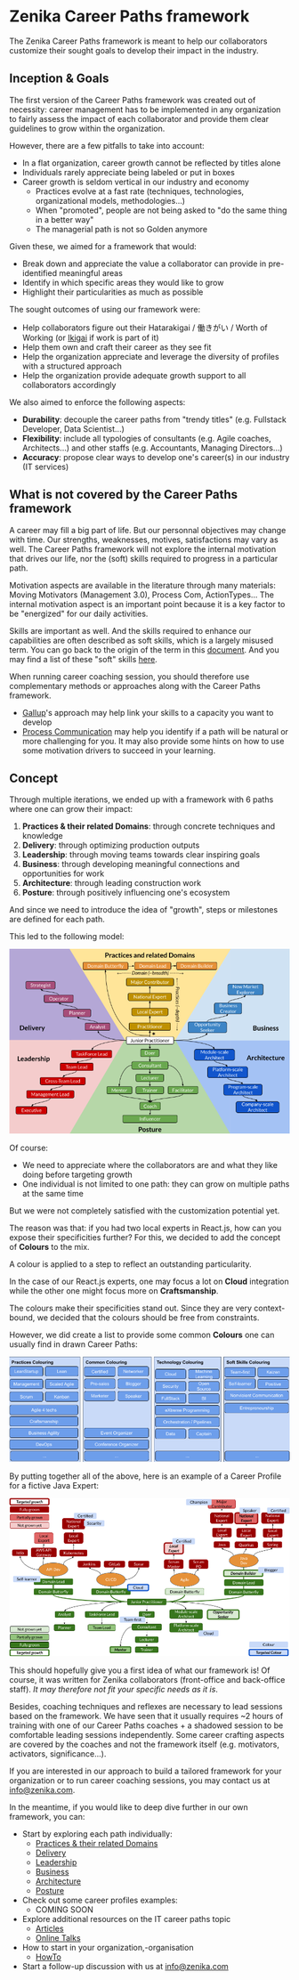 # Zenika Career Paths framework

The Zenika Career Paths framework is meant to help our collaborators customize their sought goals to develop their impact in the industry.

## Inception & Goals

The first version of the Career Paths framework was created out of necessity: career management has to be implemented in any organization to fairly assess the impact of each collaborator and provide them clear guidelines to grow within the organization.

However, there are a few pitfalls to take into account:
- In a flat organization, career growth cannot be reflected by titles alone
- Individuals rarely appreciate being labeled or put in boxes
- Career growth is seldom vertical in our industry and economy
  - Practices evolve at a fast rate (techniques, technologies, organizational models, methodologies...)
  - When "promoted", people are not being asked to "do the same thing in a better way"
  - The managerial path is not so Golden anymore

Given these, we aimed for a framework that would:
- Break down and appreciate the value a collaborator can provide in pre-identified meaningful areas
- Identify in which specific areas they would like to grow
- Highlight their particularities as much as possible

The sought outcomes of using our framework were:
- Help collaborators figure out their Hatarakigai / 働きがい / Worth of Working (or [Ikigai](https://en.wikipedia.org/wiki/Ikigai) if work is part of it)
- Help them own and craft their career as they see fit
- Help the organization appreciate and leverage the diversity of profiles with a structured approach
- Help the organization provide adequate growth support to all collaborators accordingly


We also aimed to enforce the following aspects:
- __Durability__: decouple the career paths from "trendy titles" (e.g. Fullstack Developer, Data Scientist...)
- __Flexibility__: include all typologies of consultants (e.g. Agile coaches, Architects...) and other staffs (e.g. Accountants, Managing Directors...)
- __Accuracy__: propose clear ways to develop one's career(s) in our industry (IT services)



## What is not covered by the Career Paths framework

A career may fill a big part of life. But our personnal objectives may change with time. Our strengths, weaknesses, motives, satisfactions may vary as well.
The Career Paths framework will not explore the internal motivation that drives our life, nor the (soft) skills required to progress in a particular path.

Motivation aspects are available in the literature through many materials: Moving Motivators (Management 3.0), Process Com, ActionTypes...
The internal motivation aspect is an important point because it is a key factor to be "energized" for our daily activities.

Skills are important as well.
And the skills required to enhance our capabilities are often described as soft skills, which is a largely misused term.
You can go back to the origin of the term in this [document](https://code.joejag.com/2018/the-origin-of-soft-skills.html#:~:text=It%20turns%20out%20%27soft%20skills,how%20the%20group%20was%20led).
And you may find a list of these "soft" skills [here](https://www.thebalancecareers.com/what-are-soft-skills-2060852).

When running career coaching session, you should therefore use complementary methods or approaches along with the Career Paths framework.
- [Gallup](https://www.gallup.com)'s approach may help link your skills to a capacity you want to develop
- [Process Communication](https://processcommodel.com/) may help you identify if a path will be natural or more challenging for you. It may also provide some hints on how to use some motivation drivers to succeed in your learning.



## Concept

Through multiple iterations, we ended up with a framework with 6 paths where one can grow their impact:
1. __Practices & their related Domains__: through concrete techniques and knowledge
2. __Delivery__: through optimizing production outputs
3. __Leadership__: through moving teams towards clear inspiring goals
4. __Business__: through developing meaningful connections and opportunities for work
5. __Architecture__: through leading construction work
6. __Posture__: through positively influencing one's ecosystem

And since we need to introduce the idea of "growth", steps or milestones are defined for each path.

This led to the following model:

![Career Paths Framework Overview](/images/overview.png)

Of course:
- We need to appreciate where the collaborators are and what they like doing before targeting growth
- One individual is not limited to one path: they can grow on multiple paths at the same time

But we were not completely satisfied with the customization potential yet.

The reason was that: if you had two local experts in React.js, how can you expose their specificities further? For this, we decided to add the concept of __Colours__ to the mix.

A colour is applied to a step to reflect an outstanding particularity.

In the case of our React.js experts, one may focus a lot on __Cloud__ integration while the other one might focus more on __Craftsmanship__.

The colours make their specificities stand out. Since they are very context-bound, we decided that the colours should be free from constraints.

However, we did create a list to provide some common __Colours__ one can usually find in drawn Career Paths:

![Career Paths Colours examples](/images/colours.png)

By putting together all of the above, here is an example of a Career Profile for a fictive Java Expert:

![Fictive Java Expert career profile](/images/fictive-java-developer.png)

This should hopefully give you a first idea of what our framework is! Of course, it was written for Zenika collaborators (front-office and back-office staff). _It may therefore not fit your specific needs as it is_.

Besides, coaching techniques and reflexes are necessary to lead sessions based on the framework.
We have seen that it usually requires ~2 hours of training with one of our Career Paths coaches + a shadowed session to be comfortable leading sessions independently.
Some career crafting aspects are covered by the coaches and not the framework itself (e.g. motivators, activators, significance...).

If you are interested in our approach to build a tailored framework for your organization or to run career coaching sessions, you may contact us at [info@zenika.com](mailto:info@zenika.com).

In the meantime, if you would like to deep dive further in our own framework, you can:
- Start by exploring each path individually:
  - [Practices & their related Domains](/paths/practices.md)
  - [Delivery](/paths/delivery.md)
  - [Leadership](/paths/leadership.md)
  - [Business](/paths/business.md)
  - [Architecture](/paths/architecture.md)
  - [Posture](/paths/posture.md)
- Check out some career profiles examples:
  - COMING SOON
- Explore additional resources on the IT career paths topic
  - [Articles](/resources/articles.md)
  - [Online Talks](/resources/talks.md)
- How to start in your organization,-organisation
  - [HowTo](/resources/HowToStart.md)
- Start a follow-up discussion with us at [info@zenika.com](mailto:info@zenika.com)
